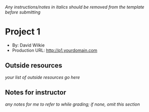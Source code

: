 *Any instructions/notes in italics should be removed from the template before submitting* 

# Project 1
+ By: David Wilkie
+ Production URL: <http://p1.yourdomain.com>

## Outside resources
*your list of outside resources go here*

## Notes for instructor
*any notes for me to refer to while grading; if none, omit this section*
